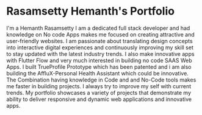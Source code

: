 # Rasamsetty Hemanth's Portfolio
I'm a Hemanth Rasamsetty
I am a dedicated full stack developer and had knowledge on No code Apps makes me focused on creating attractive and user-friendly websites. I am passionate about translating design concepts into interactive digital experiences and continuously improving my skill set to stay updated with the latest industry trends. I also make innovative apps with Flutter Flow and very much interested in building no code SAAS Web Apps. I built TrueProfile Prototype which has been patented and i am also building the AffluX-Personal Health Assistant which could be innovative. The Combination having knowledge in Code and and No-Code tools makes me faster in building projects. I always try to improve my self with current trends. My portfolio showcases a variety of projects that demonstrate my ability to deliver responsive and dynamic web applications and innovative apps.
